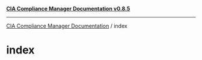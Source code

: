 [**CIA Compliance Manager Documentation v0.8.5**](../README.md)

***

[CIA Compliance Manager Documentation](../modules.md) / index

# index
